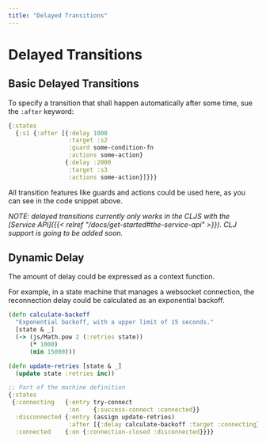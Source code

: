 ```yaml
---
title: "Delayed Transitions"
---
```

# Delayed Transitions

## Basic Delayed Transitions

To specify a transition that shall happen automatically after some time, sue the `:after` keyword:

```clojure
{:states
  {:s1 {:after [{:delay 1000
                 :target :s2
                 :guard some-condition-fn
                 :actions some-action}
                {:delay :2000
                 :target :s3
                 :actions some-action}]}}}
```

All transition features like guards and actions could be used here, as
you can see in the code snippet above.

*NOTE: delayed transitions currently only works in the CLJS with the
[Service API]({{< relref "/docs/get-started#the-service-api" >}}). CLJ support is going to be added soon.*

## Dynamic Delay

The amount of delay could be expressed as a context function.

For example, in a state machine that manages a websocket connection,
the reconnection delay could be calculated as an exponential backoff.

```clojure
(defn calculate-backoff
  "Exponential backoff, with a upper limit of 15 seconds."
  [state & _]
  (-> (js/Math.pow 2 (:retries state))
      (* 1000)
      (min 15000)))

(defn update-retries [state & _]
  (update state :retries inc))

;; Part of the machine definition
{:states
 {:connecting   {:entry try-connect
                 :on    {:success-connect :connected}}
  :disconnected {:entry (assign update-retries)
                 :after [{:delay calculate-backoff :target :connecting}]}
  :connected    {:on {:connection-closed :disconnected}}}}
```
